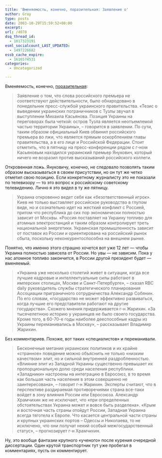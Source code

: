 ```yaml
---
title: 'Вменяемость, конечно, поразительная: Заявление о'
author: Gray
type: posts
date: 2003-10-29T15:59:52+00:00
excerpt:
url: /4078
dsq_thread_id:
  - 1817323191
esml_socialcount_LAST_UPDATED:
  - 1497226682
essb_cache_expire:
  - 1616574531
categories:
  - Uncategorized

---
```








Вменяемость, конечно, <a href="http://www.rbcdaily.ru/news/policy/index.shtml?2003/10/29/47493" target="_blank">поразительная</a>:

> Заявление о том, что слова российского премьера не соответствуют действительности, было обнародовано в понедельник пресс-службой украинского правительства. &laquo;Тезис о выведении украинских пограничников с Тузлы звучал в выступлении Михаила Касьянова. Позиция Украины на переговорах была четкой: остров Тузла является неотъемлемой частью территории Украины&raquo;, &#8211; говорится в заявлении. По сути, таким образом официальный Киев обвинил российского премьера во лжи, что является прямым оскорблением главы правительства, а в его лице и Российской Федерации. Стоит отметить, что в пятницу на пресс-конференции рядом с г-ном Касьяновым находился украинский премьер Янукович, который ничего не возразил против высказываний российского коллеги.

Откровенная ложь. Януковичу, конечно, не следовало позволять таким образом высказываться в своем присутствии, но он тут же четко отметил свою позицию. Если конкретному журналисту это не показали по телевизору &#8212; то это вопрос к российскому советскому телевидению. Лично я это видел в ту же пятницу.

> Украина откровенно ведет себя как &laquo;безответственный игрок&raquo;. Киев не только выставляет российское руководство в глупом виде, но и сознательно идет на жесткий конфликт с Россией, притом что республика до сих пор экономически полностью зависит от Москвы. &laquo;Россия поставляет на Украину топливо для атомных электростанций и таким образом контролирует треть национальной энергетики. Украинская промышленность зависит от поставок из России и ориентирована на российский рынок сбыта, поскольку неконкурентоспособна на внешнем рынке. 

Понятно, что именно этого страшно хочется вот уже 12 лет &#8212; чтобы Украина полностью зависела от России. Но увы &#8212; не зависим. Пока у нас атомное топливо закончится, в России другой президент будет &#8212; вменяемый.

> &laquo;Украина уже несколько столетий живет в ситуации, когда все лучшие кадровые и интеллектуальные силы работают в имперских столицах, Москве и Санкт-Петербурге&raquo;, &#8211; сказал RBC daily руководитель службы стратегического планирования Ассоциации приграничного сотрудничества Александр Собянин. По его словам, &laquo;государство не может эффективно развиваться, когда лучшие его представители работают на другие государства&raquo;. Схожего мнения придерживается г-н Жарихин. &laquo;За тысячелетнюю историю у украинцев не было своего государства. Кроме того, в 60-70-е годы наиболее дееспособные кадры из Украины переманивались в Москву&raquo;, &#8211; рассказывает Владимир Жарихин. 

Без комментариев. Похоже, вот таких &#171;специалистов&#187; и переманивали. 

> Бесконечные метания украинских политиков и их крайне &laquo;странное&raquo; поведение можно объяснить не только &laquo;низким качеством&raquo; элит, но и сильной внутренней раздробленностью. &laquo;Влияние элит из Западной Украины существенно превышает их пропорциональную долю среди населения республики. &laquo;Западники&raquo; настроены на интеграцию в Евросоюз, в то время как большая часть населения в этом совершенно не заинтересована&raquo;, &#8211; говорит г-н Жарихин. Эксперты считают, что в перспективе раздираемая противоречиями страна все-таки войдет в зону влияния России или Евросоюза. Александр Храмчихин же не исключает, что &laquo;при определенных обстоятельствах Украина может и вовсе быть разделена&raquo;. &laquo;Крым и восточная часть страны отойдут России, Западная Украина всегда тяготела к Европе. Что касается центральной части страны и крупных украинских портов &#8211; Одессы и Николаева, то не исключено, что они получат некий особый межгосударственный статус&raquo;, &#8211; прогнозирует г-н Храмчихин. 

Ну, это вообще фантазии крупного &#171;ученого&#187; после курения очередной диссертации. Один крутой транспортник тут уже пробегал в комментариях, пусть он комментирует.